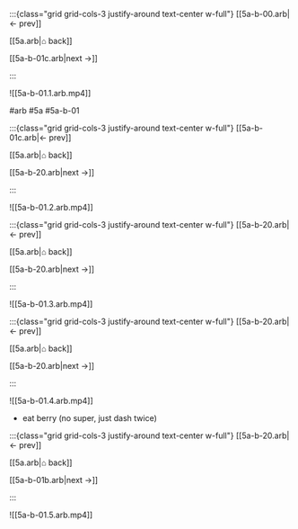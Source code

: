 :::{class="grid grid-cols-3 justify-around text-center w-full"}
[[5a-b-00.arb|← prev]]

[[5a.arb|⌂ back]]

[[5a-b-01c.arb|next →]]

:::

![[5a-b-01.1.arb.mp4]]

#arb #5a #5a-b-01

:::{class="grid grid-cols-3 justify-around text-center w-full"}
[[5a-b-01c.arb|← prev]]

[[5a.arb|⌂ back]]

[[5a-b-20.arb|next →]]

:::

![[5a-b-01.2.arb.mp4]]

:::{class="grid grid-cols-3 justify-around text-center w-full"}
[[5a-b-20.arb|← prev]]

[[5a.arb|⌂ back]]

[[5a-b-20.arb|next →]]

:::

![[5a-b-01.3.arb.mp4]]

:::{class="grid grid-cols-3 justify-around text-center w-full"}
[[5a-b-20.arb|← prev]]

[[5a.arb|⌂ back]]

[[5a-b-20.arb|next →]]

:::

![[5a-b-01.4.arb.mp4]]

* eat berry (no super, just dash twice)

:::{class="grid grid-cols-3 justify-around text-center w-full"}
[[5a-b-20.arb|← prev]]

[[5a.arb|⌂ back]]

[[5a-b-01b.arb|next →]]

:::

![[5a-b-01.5.arb.mp4]]

